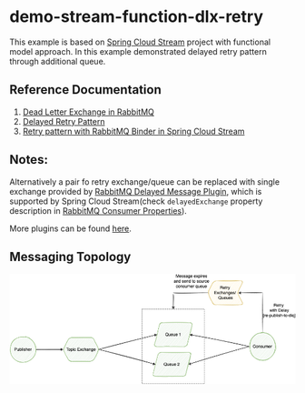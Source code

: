 # demo-stream-function-dlx-retry

This example is based on [Spring Cloud Stream](https://docs.spring.io/spring-cloud-stream/docs/current/reference/html/) project with functional model approach.
In this example demonstrated delayed retry pattern through additional queue.

## Reference Documentation
1. [Dead Letter Exchange in RabbitMQ](https://www.rabbitmq.com/dlx.html)
2. [Delayed Retry Pattern](https://medium.com/nmc-techblog/re-routing-messages-with-delay-in-rabbitmq-4a52185f5098)
3. [Retry pattern with RabbitMQ Binder in Spring Cloud Stream](https://docs.spring.io/spring-cloud-stream/docs/current/reference/html/spring-cloud-stream-binder-rabbit.html#_retry_with_the_rabbitmq_binder)

## Notes:
Alternatively a pair fo retry exchange/queue can be replaced with single exchange provided by [RabbitMQ Delayed Message Plugin](https://github.com/rabbitmq/rabbitmq-delayed-message-exchange), which is supported by Spring Cloud Stream(check `delayedExchange` property description in [RabbitMQ Consumer Properties](https://docs.spring.io/spring-cloud-stream/docs/current/reference/html/spring-cloud-stream-binder-rabbit.html#_rabbitmq_consumer_properties)).


More plugins can be found [here](https://github.com/rabbitmq/rabbitmq-delayed-message-exchange).

## Messaging Topology
![image info](../images/retry.png)
